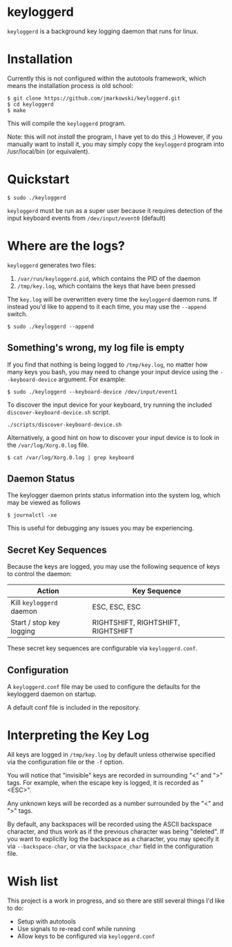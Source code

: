 # keyloggerd

`keyloggerd` is a background key logging daemon that runs for linux.


# Installation

Currently this is not configured within the autotools framework, which means the
installation process is old school:

    $ git clone https://github.com/jmarkowski/keyloggerd.git
    $ cd keyloggerd
    $ make

This will compile the `keyloggerd` program.

Note: this will not *install* the program, I have yet to do this ;) However,
if you manually want to install it, you may simply copy the `keyloggerd` program
into /usr/local/bin (or equivalent).


# Quickstart

    $ sudo ./keyloggerd

`keyloggerd` must be run as a super user because it requires detection of the
input keyboard events from `/dev/input/event0` (default)


# Where are the logs?

`keyloggerd` generates two files:

1. `/var/run/keyloggerd.pid`, which contains the PID of the daemon
2. `/tmp/key.log`, which contains the keys that have been pressed

The `key.log` will be overwritten every time the `keyloggerd` daemon runs. If
instead you'd like to append to it each time, you may use the `--append` switch.

    $ sudo ./keyloggerd --append


## Something's wrong, my log file is empty

If you find that nothing is being logged to `/tmp/key.log`, no matter how many
keys you bash, you may need to change your input device using the
`--keyboard-device` argument. For example:

    $ sudo ./keyloggerd --keyboard-device /dev/input/event1

To discover the input device for your keyboard, try running the included
`discover-keyboard-device.sh` script.

    ./scripts/discover-keyboard-device.sh

Alternatively, a good hint on how to discover your input device is to look in
the `/var/log/Xorg.0.log` file.

    $ cat /var/log/Xorg.0.log | grep keyboard

## Daemon Status

The keylogger daemon prints status information into the system log, which may be
viewed as follows

    $ journalctl -xe

This is useful for debugging any issues you may be experiencing.

## Secret Key Sequences

Because the keys are logged, you may use the following sequence of keys to
control the daemon:

Action                      | Key Sequence
----------------------------|-----------------------------------
Kill `keyloggerd` daemon    | ESC, ESC, ESC
Start / stop key logging    | RIGHTSHIFT, RIGHTSHIFT, RIGHTSHIFT

These secret key sequences are configurable via `keyloggerd.conf`.

## Configuration

A `keyloggerd.conf` file may be used to configure the defaults for the
keyloggerd daemon on startup.

A default conf file is included in the repository.


# Interpreting the Key Log

All keys are logged in `/tmp/key.log` by default unless otherwise specified via
the configuration file or the `-f` option.

You will notice that "invisible" keys are recorded in surrounding "<" and ">"
tags. For example, when the escape key is logged, it is recorded as "\<ESC>".

Any unknown keys will be recorded as a number surrounded by the "<" and ">"
tags.

By default, any backspaces will be recorded using the ASCII backspace character,
and thus work as if the previous character was being "deleted". If you want to
explicitly log the backspace as a character, you may specify it via
`--backspace-char`, or via the `backspace_char` field in the configuration file.


# Wish list

This project is a work in progress, and so there are still several things I'd
like to do:

*  Setup with autotools
*  Use signals to re-read conf while running
*  Allow keys to be configured via `keyloggerd.conf`
